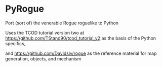 # PyRogue
Port (sort of) the venerable Rogue roguelike to Python

Uses the TCOD tutorial version two at https://github.com/TStand90/tcod_tutorial_v2 as the basis of the Python specifics,

and https://github.com/Davidslv/rogue as the reference material for map generation, objects, and mechanism
